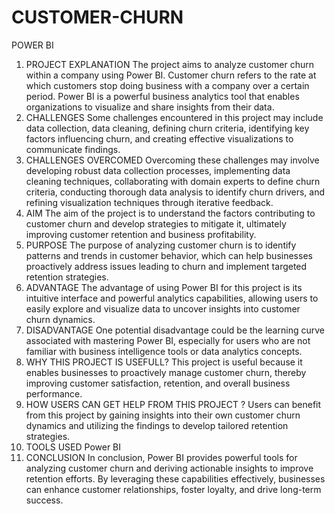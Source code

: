 # CUSTOMER-CHURN
POWER BI

1.	PROJECT EXPLANATION
The project aims to analyze customer churn within a company using Power BI. Customer churn refers to the rate at which customers stop doing business with a company over a certain period. Power BI is a powerful business analytics tool that enables organizations to visualize and share insights from their data.
2.	CHALLENGES
Some challenges encountered in this project may include data collection, data cleaning, defining churn criteria, identifying key factors influencing churn, and creating effective visualizations to communicate findings.
3.	CHALLENGES OVERCOMED
Overcoming these challenges may involve developing robust data collection processes, implementing data cleaning techniques, collaborating with domain experts to define churn criteria, conducting thorough data analysis to identify churn drivers, and refining visualization techniques through iterative feedback.
4.	AIM 
The aim of the project is to understand the factors contributing to customer churn and develop strategies to mitigate it, ultimately improving customer retention and business profitability.
5.	PURPOSE 
The purpose of analyzing customer churn is to identify patterns and trends in customer behavior, which can help businesses proactively address issues leading to churn and implement targeted retention strategies.
6.	ADVANTAGE
The advantage of using Power BI for this project is its intuitive interface and powerful analytics capabilities, allowing users to easily explore and visualize data to uncover insights into customer churn dynamics.
7.	DISADVANTAGE
One potential disadvantage could be the learning curve associated with mastering Power BI, especially for users who are not familiar with business intelligence tools or data analytics concepts.
8.	WHY THIS PROJECT IS USEFULL?
This project is useful because it enables businesses to proactively manage customer churn, thereby improving customer satisfaction, retention, and overall business performance.
9.	HOW USERS CAN GET HELP FROM THIS PROJECT ?
Users can benefit from this project by gaining insights into their own customer churn dynamics and utilizing the findings to develop tailored retention strategies. 
10.	TOOLS USED
Power BI
11.	CONCLUSION 
In conclusion, Power BI provides powerful tools for analyzing customer churn and deriving actionable insights to improve retention efforts. By leveraging these capabilities effectively, businesses can enhance customer relationships, foster loyalty, and drive long-term success.
